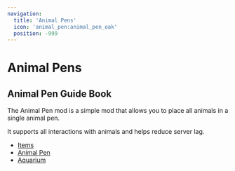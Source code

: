 ```yaml
---
navigation:
  title: 'Animal Pens'
  icon: 'animal_pen:animal_pen_oak'
  position: -999
---
```


# Animal Pens

## Animal Pen Guide Book

The Animal Pen mod is a simple mod that allows you to place all animals in a single animal pen.

It supports all interactions with animals and helps reduce server lag.

- [Items](category_items.md)
- [Animal Pen](category_animal_pen.md)
- [Aquarium](category_aquarium.md)
